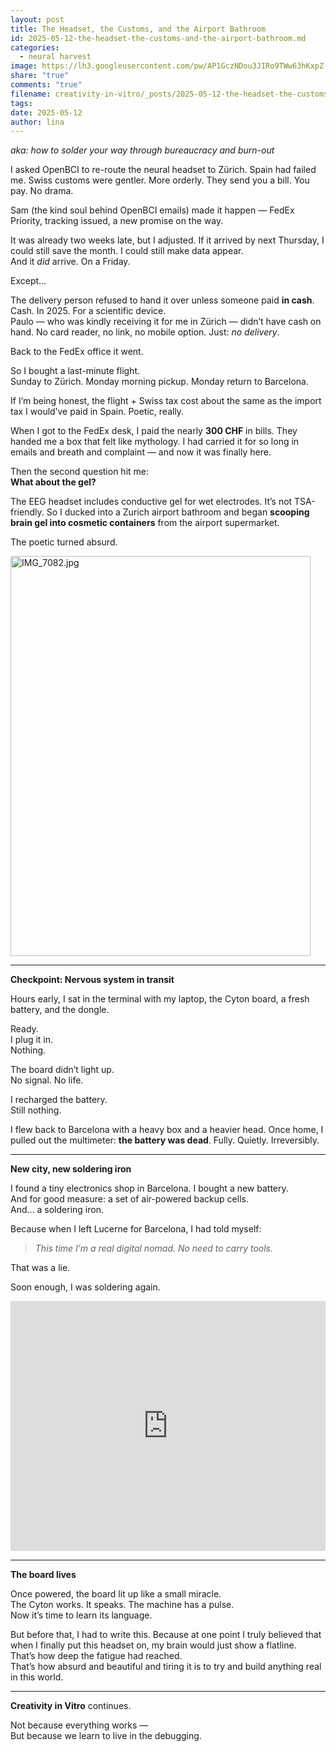 ```yaml
---
layout: post
title: The Headset, the Customs, and the Airport Bathroom
id: 2025-05-12-the-headset-the-customs-and-the-airport-bathroom.md
categories:
  - neural harvest
image: https://lh3.googleusercontent.com/pw/AP1GczNDou3JIRo9TWw63hKxpZ-ebDrdvZxW-3kCE359li7eFu7Q9oK-MSG7A9u168rfNMt5S6ndXkW5QXQUXDgm-L_cBJ3JtruU7UEm3yFx0yCsk_wKH30=w600-h315-p-k
share: "true"
comments: "true"
filename: creativity-in-vitro/_posts/2025-05-12-the-headset-the-customs-and-the-airport-bathroom.md
tags: 
date: 2025-05-12
author: lina
---
```

_aka: how to solder your way through bureaucracy and burn-out_

I asked OpenBCI to re-route the neural headset to Zürich. Spain had failed me. Swiss customs were gentler. More orderly. They send you a bill. You pay. No drama.

Sam (the kind soul behind OpenBCI emails) made it happen — FedEx Priority, tracking issued, a new promise on the way.

It was already two weeks late, but I adjusted. If it arrived by next Thursday, I could still save the month. I could still make data appear.  
And it _did_ arrive. On a Friday.

Except…

The delivery person refused to hand it over unless someone paid **in cash**.  
Cash. In 2025. For a scientific device.  
Paulo — who was kindly receiving it for me in Zürich — didn’t have cash on hand. No card reader, no link, no mobile option. Just: _no delivery_.

Back to the FedEx office it went.

So I bought a last-minute flight.  
Sunday to Zürich. Monday morning pickup. Monday return to Barcelona.

If I’m being honest, the flight + Swiss tax cost about the same as the import tax I would’ve paid in Spain. Poetic, really.

When I got to the FedEx desk, I paid the nearly **300 CHF** in bills. They handed me a box that felt like mythology. I had carried it for so long in emails and breath and complaint — and now it was finally here.

Then the second question hit me:  
**What about the gel?**

The EEG headset includes conductive gel for wet electrodes. It’s not TSA-friendly. So I ducked into a Zurich airport bathroom and began **scooping brain gel into cosmetic containers** from the airport supermarket.

The poetic turned absurd.
 
<img src="https://lh3.googleusercontent.com/pw/AP1GczORdpnSFiy6XoL_0x5ocX2IqSNstqVHyf8Y0K_-FosTSWoG1Qh0J7ql94VtMR6uJCZilTYs6I1v7D9MWbF3sWDRMgJuN0oZsQeFqLhHxdw-Fb49A-o=w960-h1280-p-k" width="480" height="640" alt="IMG_7082.jpg" class="" />

---

**Checkpoint: Nervous system in transit**

Hours early, I sat in the terminal with my laptop, the Cyton board, a fresh battery, and the dongle.

Ready.  
I plug it in.  
Nothing.

The board didn’t light up.  
No signal. No life.

I recharged the battery.  
Still nothing.

I flew back to Barcelona with a heavy box and a heavier head. Once home, I pulled out the multimeter: **the battery was dead**. Fully. Quietly. Irreversibly.

---

**New city, new soldering iron**

I found a tiny electronics shop in Barcelona. I bought a new battery.  
And for good measure: a set of air-powered backup cells.  
And… a soldering iron.

Because when I left Lucerne for Barcelona, I had told myself:  
> _This time I’m a real digital nomad. No need to carry tools._  

That was a lie.

Soon enough, I was soldering again.

<iframe width="100%" height="400"
  src="https://www.youtube.com/embed/5fNn3MY4nfY"
  frameborder="0"
  allow="accelerometer; autoplay; clipboard-write; encrypted-media; gyroscope; picture-in-picture"
  allowfullscreen>
</iframe>


---

**The board lives**

Once powered, the board lit up like a small miracle.  
The Cyton works. It speaks. The machine has a pulse.  
Now it’s time to learn its language.

But before that, I had to write this. Because at one point I truly believed that when I finally put this headset on, my brain would just show a flatline.  
That’s how deep the fatigue had reached.  
That’s how absurd and beautiful and tiring it is to try and build anything real in this world.

---

**Creativity in Vitro** continues.

Not because everything works —  
But because we learn to live in the debugging.


